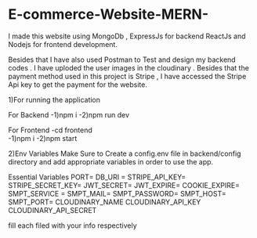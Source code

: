 # E-commerce-Website-MERN-

I made this website using MongoDb , ExpressJs for backend 
ReactJs and Nodejs for frontend development.

Besides that I have also used Postman to Test and design my backend codes .
I have uploded the user images in the cloudinary .
Besides that the payment method used in this project is Stripe , I have accessed the Stripe Api key to get the payment for the website.

1)For running the application 

For Backend  -1)npm i 
            -2)npm run dev
              
For Frontend -cd frontend  
              -1)npm i
              -2)npm start


2)Env Variables
Make Sure to Create a config.env file in backend/config directory and add appropriate variables in order to use the app.

Essential Variables PORT= DB_URI = STRIPE_API_KEY= STRIPE_SECRET_KEY= 
JWT_SECRET= JWT_EXPIRE= COOKIE_EXPIRE= SMPT_SERVICE = SMPT_MAIL= SMPT_PASSWORD= SMPT_HOST= SMPT_PORT= 
CLOUDINARY_NAME CLOUDINARY_API_KEY CLOUDINARY_API_SECRET 

fill each filed with your info respectively
                
